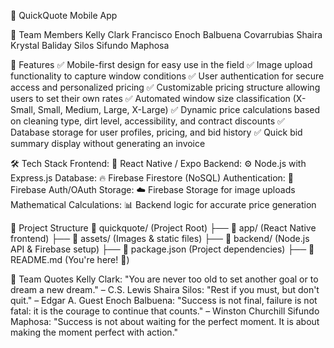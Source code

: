 📌 QuickQuote Mobile App

👥 Team Members
Kelly Clark
Francisco Enoch Balbuena Covarrubias
Shaira Krystal Baliday Silos
Sifundo Maphosa

🚀 Features
✅ Mobile-first design for easy use in the field
✅ Image upload functionality to capture window conditions
✅ User authentication for secure access and personalized pricing
✅ Customizable pricing structure allowing users to set their own rates
✅ Automated window size classification (X-Small, Small, Medium, Large, X-Large)
✅ Dynamic price calculations based on cleaning type, dirt level, accessibility, and contract discounts
✅ Database storage for user profiles, pricing, and bid history
✅ Quick bid summary display without generating an invoice

🛠️ Tech Stack
Frontend: 📱 React Native / Expo
Backend: ⚙️ Node.js with Express.js
Database: 🔥 Firebase Firestore (NoSQL)
Authentication: 🔐 Firebase Auth/OAuth
Storage: ☁️ Firebase Storage for image uploads
Mathematical Calculations: 📊 Backend logic for accurate price generation

📂 Project Structure
📂 quickquote/ (Project Root)
├── 📂 app/ (React Native frontend)
├── 📂 assets/ (Images & static files)
├── 📂 backend/ (Node.js API & Firebase setup)
├── 📄 package.json (Project dependencies)
├── 📄 README.md (You're here! 📖)

📜 Team Quotes
Kelly Clark: "You are never too old to set another goal or to dream a new dream." – C.S. Lewis
Shaira Silos: "Rest if you must, but don't quit." – Edgar A. Guest
Enoch Balbuena: "Success is not final, failure is not fatal: it is the courage to continue that counts." – Winston Churchill
Sifundo Maphosa: "Success is not about waiting for the perfect moment. It is about making the moment perfect with action."